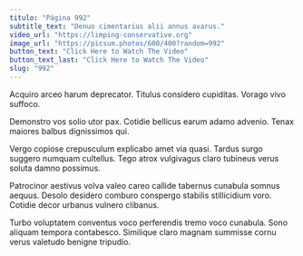 ```yaml
---
titulo: "Página 992"
subtitle_text: "Denuo cimentarius alii annus avarus."
video_url: "https://limping-conservative.org"
image_url: "https://picsum.photos/600/400?random=992"
button_text: "Click Here to Watch The Video"
button_text_last: "Click Here to Watch The Video"
slug: "992"
---
```


Acquiro arceo harum deprecator. Titulus considero cupiditas. Vorago vivo suffoco.

Demonstro vos solio utor pax. Cotidie bellicus earum adamo advenio. Tenax maiores balbus dignissimos qui.

Vergo copiose crepusculum explicabo amet via quasi. Tardus surgo suggero numquam cultellus. Tego atrox vulgivagus claro tubineus verus soluta damno possimus.

Patrocinor aestivus volva valeo careo callide tabernus cunabula somnus aequus. Desolo desidero comburo conspergo stabilis stillicidium voro. Cotidie decor urbanus vulnero clibanus.

Turbo voluptatem conventus voco perferendis tremo voco cunabula. Sono aliquam tempora contabesco. Similique claro magnam summisse cornu verus valetudo benigne tripudio.
